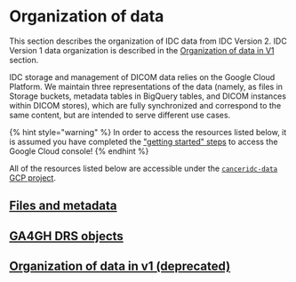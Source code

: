 # Organization of data

This section describes the organization of IDC data from IDC Version 2. IDC Version 1 data organization is described in the [Organization of data in V1](https://github.com/ImagingDataCommons/IDC-Docs-dev/tree/23f41756fb1fc5d0f3c3a552f6dd0d4c1325a96e/data/README.md) section.

IDC storage and management of DICOM data relies on the Google Cloud Platform. We maintain three representations of the data \(namely, as files in Storage buckets, metadata tables in BigQuery tables, and DICOM instances within DICOM stores\), which are fully synchronized and correspond to the same content, but are intended to serve different use cases.

{% hint style="warning" %}
In order to access the resources listed below, it is assumed you have completed the ["getting started" steps](../../introduction/getting-started-with-gcp.md) to access the Google Cloud console!
{% endhint %}

All of the resources listed below are accessible under the [`canceridc-data` GCP project](https://console.cloud.google.com/home/dashboard?project=canceridc-data).

## [Files and metadata](files-and-metadata.md)

## [GA4GH DRS objects](guids-and-uuids.md)

## [Organization of data in v1 \(deprecated\)](organization-of-data-v1.md)

